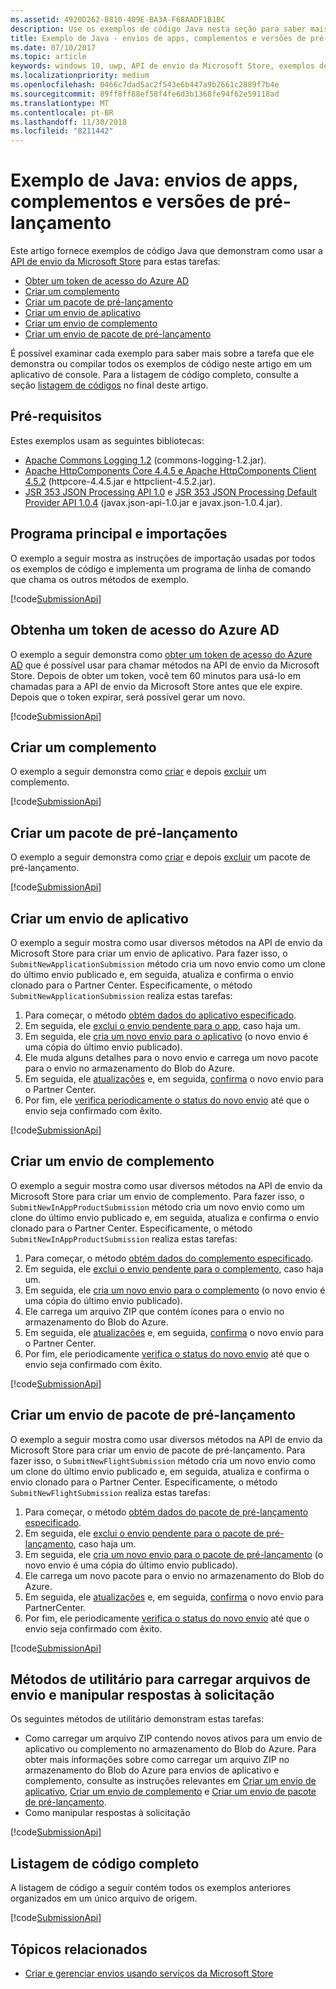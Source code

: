 ```yaml
---
ms.assetid: 4920D262-B810-409E-BA3A-F68AADF1B1BC
description: Use os exemplos de código Java nesta seção para saber mais sobre como usar a API de envio da Microsoft Store.
title: Exemplo de Java - envios de apps, complementos e versões de pré-lançamento
ms.date: 07/10/2017
ms.topic: article
keywords: windows 10, uwp, API de envio da Microsoft Store, exemplos de código, java
ms.localizationpriority: medium
ms.openlocfilehash: 0466c7dad5ac2f543e6b447a9b2661c2889f7b4e
ms.sourcegitcommit: 89ff8ff88ef58f4fe6d3b1368fe94f62e59118ad
ms.translationtype: MT
ms.contentlocale: pt-BR
ms.lasthandoff: 11/30/2018
ms.locfileid: "8211442"
---
```

# <a name="java-sample-submissions-for-apps-add-ons-and-flights"></a>Exemplo de Java: envios de apps, complementos e versões de pré-lançamento

Este artigo fornece exemplos de código Java que demonstram como usar a [API de envio da Microsoft Store](create-and-manage-submissions-using-windows-store-services.md) para estas tarefas:

* [Obter um token de acesso do Azure AD](#token)
* [Criar um complemento](#create-add-on)
* [Criar um pacote de pré-lançamento](#create-package-flight)
* [Criar um envio de aplicativo](#create-app-submission)
* [Criar um envio de complemento](#create-add-on-submission)
* [Criar um envio de pacote de pré-lançamento](#create-flight-submission)

É possível examinar cada exemplo para saber mais sobre a tarefa que ele demonstra ou compilar todos os exemplos de código neste artigo em um aplicativo de console. Para a listagem de código completo, consulte a seção [listagem de códigos](java-code-examples-for-the-windows-store-submission-api.md#code-listing) no final deste artigo.

## <a name="prerequisites"></a>Pré-requisitos

Estes exemplos usam as seguintes bibliotecas:

* [Apache Commons Logging 1.2](http://commons.apache.org/proper/commons-logging)  (commons-logging-1.2.jar).
* [Apache HttpComponents Core 4.4.5 e Apache HttpComponents Client 4.5.2](https://hc.apache.org/) (httpcore-4.4.5.jar e httpclient-4.5.2.jar).
* [JSR 353 JSON Processing API 1.0](https://mvnrepository.com/artifact/javax.json/javax.json-api/1.0) e [JSR 353 JSON Processing Default Provider API 1.0.4](https://mvnrepository.com/artifact/org.glassfish/javax.json/1.0.4) (javax.json-api-1.0.jar e javax.json-1.0.4.jar).

## <a name="main-program-and-imports"></a>Programa principal e importações

O exemplo a seguir mostra as instruções de importação usadas por todos os exemplos de código e implementa um programa de linha de comando que chama os outros métodos de exemplo.

[!code[SubmissionApi](./code/StoreServicesExamples_Submission/java/MainExample.java#L1-L64)]

<span id="token" />

## <a name="obtain-an-azure-ad-access-token"></a>Obtenha um token de acesso do Azure AD

O exemplo a seguir demonstra como [obter um token de acesso do Azure AD](create-and-manage-submissions-using-windows-store-services.md#obtain-an-azure-ad-access-token) que é possível usar para chamar métodos na API de envio da Microsoft Store. Depois de obter um token, você tem 60 minutos para usá-lo em chamadas para a API de envio da Microsoft Store antes que ele expire. Depois que o token expirar, será possível gerar um novo.

[!code[SubmissionApi](./code/StoreServicesExamples_Submission/java/CompleteExample.java#L65-L95)]

<span id="create-add-on" />

## <a name="create-an-add-on"></a>Criar um complemento

O exemplo a seguir demonstra como [criar](create-an-add-on.md) e depois [excluir](delete-an-add-on.md) um complemento.

[!code[SubmissionApi](./code/StoreServicesExamples_Submission/java/CompleteExample.java#L310-L345)]

<span id="create-package-flight" />

## <a name="create-a-package-flight"></a>Criar um pacote de pré-lançamento

O exemplo a seguir demonstra como [criar](create-a-flight.md) e depois [excluir](delete-a-flight.md) um pacote de pré-lançamento.

[!code[SubmissionApi](./code/StoreServicesExamples_Submission/java/CompleteExample.java#L185-L221)]

<span id="create-app-submission" />

## <a name="create-an-app-submission"></a>Criar um envio de aplicativo

O exemplo a seguir mostra como usar diversos métodos na API de envio da Microsoft Store para criar um envio de aplicativo. Para fazer isso, o ```SubmitNewApplicationSubmission``` método cria um novo envio como um clone do último envio publicado e, em seguida, atualiza e confirma o envio clonado para o Partner Center. Especificamente, o método ```SubmitNewApplicationSubmission``` realiza estas tarefas:

1. Para começar, o método [obtém dados do aplicativo especificado](get-an-app.md).
2. Em seguida, ele [exclui o envio pendente para o app](delete-an-app-submission.md), caso haja um.
3. Em seguida, ele [cria um novo envio para o aplicativo](create-an-app-submission.md) (o novo envio é uma cópia do último envio publicado).
4. Ele muda alguns detalhes para o novo envio e carrega um novo pacote para o envio no armazenamento do Blob do Azure.
5. Em seguida, ele [atualizações](update-an-app-submission.md) e, em seguida, [confirma](commit-an-app-submission.md) o novo envio para o Partner Center.
6. Por fim, ele [verifica periodicamente o status do novo envio](get-status-for-an-app-submission.md) até que o envio seja confirmado com êxito.

[!code[SubmissionApi](./code/StoreServicesExamples_Submission/java/CompleteExample.java#L97-L183)]

<span id="create-add-on-submission" />

## <a name="create-an-add-on-submission"></a>Criar um envio de complemento

O exemplo a seguir mostra como usar diversos métodos na API de envio da Microsoft Store para criar um envio de complemento. Para fazer isso, o ```SubmitNewInAppProductSubmission``` método cria um novo envio como um clone do último envio publicado e, em seguida, atualiza e confirma o envio clonado para o Partner Center. Especificamente, o método ```SubmitNewInAppProductSubmission``` realiza estas tarefas:

1. Para começar, o método [obtém dados do complemento especificado](get-an-add-on.md).
2. Em seguida, ele [exclui o envio pendente para o complemento](delete-an-add-on-submission.md), caso haja um.
3. Em seguida, ele [cria um novo envio para o complemento](create-an-add-on-submission.md) (o novo envio é uma cópia do último envio publicado).
4. Ele carrega um arquivo ZIP que contém ícones para o envio no armazenamento do Blob do Azure.
5. Em seguida, ele [atualizações](update-an-add-on-submission.md) e, em seguida, [confirma](commit-an-add-on-submission.md) o novo envio para o Partner Center.
6. Por fim, ele periodicamente [verifica o status do novo envio](get-status-for-an-add-on-submission.md) até que o envio seja confirmado com êxito.

[!code[SubmissionApi](./code/StoreServicesExamples_Submission/java/CompleteExample.java#L347-L431)]

<span id="create-flight-submission" />

## <a name="create-a-package-flight-submission"></a>Criar um envio de pacote de pré-lançamento

O exemplo a seguir mostra como usar diversos métodos na API de envio da Microsoft Store para criar um envio de pacote de pré-lançamento. Para fazer isso, o ```SubmitNewFlightSubmission``` método cria um novo envio como um clone do último envio publicado e, em seguida, atualiza e confirma o envio clonado para o Partner Center. Especificamente, o método ```SubmitNewFlightSubmission``` realiza estas tarefas:

1. Para começar, o método [obtém dados do pacote de pré-lançamento especificado](get-a-flight.md).
2. Em seguida, ele [exclui o envio pendente para o pacote de pré-lançamento](delete-a-flight-submission.md), caso haja um.
3. Em seguida, ele [cria um novo envio para o pacote de pré-lançamento](create-a-flight-submission.md) (o novo envio é uma cópia do último envio publicado).
4. Ele carrega um novo pacote para o envio no armazenamento do Blob do Azure.
5. Em seguida, ele [atualizações](update-a-flight-submission.md) e, em seguida, [confirma](commit-a-flight-submission.md) o novo envio para PartnerCenter.
6. Por fim, ele periodicamente [verifica o status do novo envio](get-status-for-a-flight-submission.md) até que o envio seja confirmado com êxito.

[!code[SubmissionApi](./code/StoreServicesExamples_Submission/java/CompleteExample.java#L223-L308)]

<span id="utilities" />

## <a name="utility-methods-to-upload-submission-files-and-handle-request-responses"></a>Métodos de utilitário para carregar arquivos de envio e manipular respostas à solicitação

Os seguintes métodos de utilitário demonstram estas tarefas:

* Como carregar um arquivo ZIP contendo novos ativos para um envio de aplicativo ou complemento no armazenamento do Blob do Azure. Para obter mais informações sobre como carregar um arquivo ZIP no armazenamento do Blob do Azure para envios de aplicativo e complemento, consulte as instruções relevantes em [Criar um envio de aplicativo](manage-app-submissions.md#create-an-app-submission), [Criar um envio de complemento](manage-add-on-submissions.md#create-an-add-on-submission) e [Criar um envio de pacote de pré-lançamento](manage-flight-submissions.md#create-a-package-flight-submission).
* Como manipular respostas à solicitação

[!code[SubmissionApi](./code/StoreServicesExamples_Submission/java/CompleteExample.java#L433-L490)]

<span id="code-listing" />

## <a name="complete-code-listing"></a>Listagem de código completo

A listagem de código a seguir contém todos os exemplos anteriores organizados em um único arquivo de origem.

[!code[SubmissionApi](./code/StoreServicesExamples_Submission/java/CompleteExample.java#L1-L491)]

## <a name="related-topics"></a>Tópicos relacionados

* [Criar e gerenciar envios usando serviços da Microsoft Store](create-and-manage-submissions-using-windows-store-services.md)
